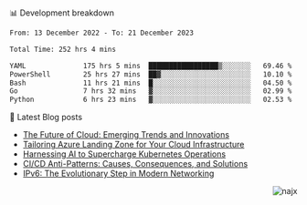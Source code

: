 📊 Development breakdown
<!--START_SECTION:waka-->

```txt
From: 13 December 2022 - To: 21 December 2023

Total Time: 252 hrs 4 mins

YAML              175 hrs 5 mins  █████████████████▒░░░░░░░   69.46 %
PowerShell        25 hrs 27 mins  ██▓░░░░░░░░░░░░░░░░░░░░░░   10.10 %
Bash              11 hrs 21 mins  █░░░░░░░░░░░░░░░░░░░░░░░░   04.50 %
Go                7 hrs 32 mins   ▓░░░░░░░░░░░░░░░░░░░░░░░░   02.99 %
Python            6 hrs 23 mins   ▓░░░░░░░░░░░░░░░░░░░░░░░░   02.53 %
```

<!--END_SECTION:waka-->

📕 Latest Blog posts

<!-- BLOG-POST-LIST:START -->
- [The Future of Cloud: Emerging Trends and Innovations](https://najx.dev/the-future-of-cloud-emerging-trends-and-innovations/)
- [Tailoring Azure Landing Zone for Your Cloud Infrastructure](https://najx.dev/tailoring-your-azure-landing-zone-for-cloud-infrastructure/)
- [Harnessing AI to Supercharge Kubernetes Operations](https://najx.dev/harnessing-ai-to-supercharge-kubernetes-operations/)
- [CI/CD Anti-Patterns: Causes, Consequences, and Solutions](https://najx.dev/cicd-anti-patterns/)
- [IPv6: The Evolutionary Step in Modern Networking](https://najx.dev/why-ipv6-is-the-future/)
<!-- BLOG-POST-LIST:END -->

<p align="right">
  <img src="https://komarev.com/ghpvc/?username=najx&label=GitHub%20Profile%20Views&color=yellow&style=flat" alt="najx" />
</p align="center">
